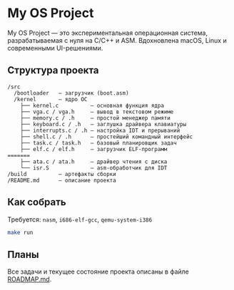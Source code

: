 # My OS Project

My OS Project — это экспериментальная операционная система, разрабатываемая с нуля на C/C++ и ASM. Вдохновлена macOS, Linux и современными UI-решениями.

## Структура проекта

```
/src
  /bootloader   — загрузчик (boot.asm)
  /kernel       — ядро ОС
    ├── kernel.c          — основная функция ядра
    ├── vga.c / vga.h     — вывод в текстовом режиме
    ├── memory.c / .h     — простой менеджер памяти
    ├── keyboard.c / .h   — заглушка драйвера клавиатуры
    ├── interrupts.c / .h — настройка IDT и прерываний
    ├── shell.c / .h      — простейший командный интерфейс
    ├── task.c / task.h   — базовый планировщик задач
    ├── elf.c / elf.h     — загрузчик ELF-программ
=======
    ├── ata.c / ata.h     — драйвер чтения с диска
    └── isr.S             — asm-обработчик для IDT
/build          — артефакты сборки
/README.md      — описание проекта
```

## Как собрать

Требуется: `nasm`, `i686-elf-gcc`, `qemu-system-i386`

```bash
make run
```
 

## Планы

Все задачи и текущее состояние проекта описаны в файле [ROADMAP.md](ROADMAP.md).